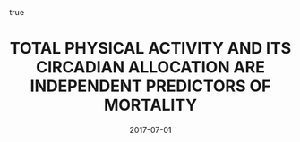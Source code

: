 ---
title: 
  TOTAL PHYSICAL ACTIVITY AND ITS CIRCADIAN ALLOCATION ARE INDEPENDENT
  PREDICTORS OF MORTALITY
date: '2017-07-01'
authors:
  - V Zipunnikov
  - admin
  - A Leroux
  - J Di
  - J Urbanek
  - J Schrack
  - C Crainiceanu
publication_types:
  - '2'
publication: 'Innovation in Aging, (1), Suppl 1, _pp. 1239_'
publication_short: 'Innovation in Aging, (1), Suppl 1, _pp. 1239_'
abstract: ''
abstract_short: ''
image_preview: ''
selected: false
projects: []
tags: []
url_preprint: ''
url_code: ''
url_dataset: ''
url_project: ''
url_slides: ''
url_video: ''
url_poster: ''
url_source: ''
math: true
highlight: true
header:
  image: ''
  caption: ''
---